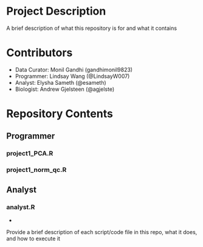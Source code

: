 # Project Description

A brief description of what this repository is for and what it contains

# Contributors
* Data Curator: Monil Gandhi (gandhimonil9823)
* Programmer: Lindsay Wang (@LindsayW007)
* Analyst: Elysha Sameth (@esameth)
* Biologist: Andrew Gjelsteen (@agjelste)

# Repository Contents
## Programmer
### project1_PCA.R
### project1_norm_qc.R

## Analyst
### analyst.R
* 

Provide a brief description of each script/code file in this repo, what it does, and how to execute it
